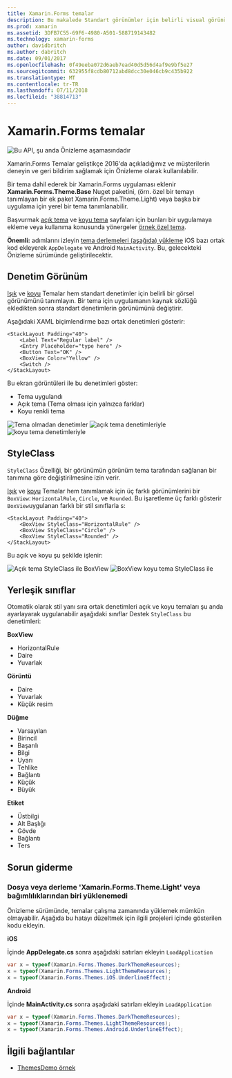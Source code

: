 ```yaml
---
title: Xamarin.Forms temalar
description: Bu makalede Standart görünümler için belirli visual görünümlerini tanımlamak Xamarin.Forms Temalar tanıtılmaktadır.
ms.prod: xamarin
ms.assetid: 3DFB7C55-69F6-4980-A501-588719143482
ms.technology: xamarin-forms
author: davidbritch
ms.author: dabritch
ms.date: 09/01/2017
ms.openlocfilehash: 0f49eeba072d6aeb7ead40d5d56d4af9e9bf5e27
ms.sourcegitcommit: 632955f8cdb80712abd8dcc30e046cb9c435b922
ms.translationtype: MT
ms.contentlocale: tr-TR
ms.lasthandoff: 07/11/2018
ms.locfileid: "38814713"
---
```

# <a name="xamarinforms-themes"></a>Xamarin.Forms temalar

![](~/media/shared/preview.png "Bu API, şu anda Önizleme aşamasındadır")

Xamarin.Forms Temalar geliştikçe 2016'da açıkladığımız ve müşterilerin deneyin ve geri bildirim sağlamak için Önizleme olarak kullanılabilir.

Bir tema dahil ederek bir Xamarin.Forms uygulaması eklenir **Xamarin.Forms.Theme.Base** Nuget paketini, (örn. özel bir temayı tanımlayan bir ek paket Xamarin.Forms.Theme.Light) veya başka bir uygulama için yerel bir tema tanımlanabilir.

Başvurmak [açık tema](light.md) ve [koyu tema](dark.md) sayfaları için bunları bir uygulamaya ekleme veya kullanıma konusunda yönergeler [örnek özel tema](custom.md).

**Önemli:** adımlarını izleyin [tema derlemeleri (aşağıda) yükleme](#loadtheme) iOS bazı ortak kod ekleyerek `AppDelegate` ve Android `MainActivity`. Bu, gelecekteki Önizleme sürümünde geliştirilecektir.


## <a name="control-appearance"></a>Denetim Görünüm

[Işık](light.md) ve [koyu](dark.md) Temalar hem standart denetimler için belirli bir görsel görünümünü tanımlayın. Bir tema için uygulamanın kaynak sözlüğü ekledikten sonra standart denetimlerin görünümünü değiştirir.

Aşağıdaki XAML biçimlendirme bazı ortak denetimleri gösterir:

```xaml
<StackLayout Padding="40">
    <Label Text="Regular label" />
    <Entry Placeholder="type here" />
    <Button Text="OK" />
    <BoxView Color="Yellow" />
    <Switch />
</StackLayout>
```

Bu ekran görüntüleri ile bu denetimleri göster:

* Tema uygulandı
* Açık tema (Tema olması için yalnızca farklar)
* Koyu renkli tema

![](images/standard-none-sml.png "Tema olmadan denetimler") ![](images/standard-light-sml.png "açık tema denetimleriyle") ![](images/standard-dark-sml.png "koyu tema denetimleriyle")

<a name="styleclass" />

## <a name="styleclass"></a>StyleClass

`StyleClass` Özelliği, bir görünümün görünüm tema tarafından sağlanan bir tanımına göre değiştirilmesine izin verir.

[Işık](light.md) ve [koyu](dark.md) Temalar hem tanımlamak için üç farklı görünümlerini bir `BoxView`: `HorizontalRule`, `Circle`, ve `Rounded`. Bu işaretleme üç farklı gösterir `BoxView`uygulanan farklı bir stil sınıflarla s:

```xaml
<StackLayout Padding="40">
    <BoxView StyleClass="HorizontalRule" />
    <BoxView StyleClass="Circle" />
    <BoxView StyleClass="Rounded" />
</StackLayout>
```

Bu açık ve koyu şu şekilde işlenir:

![](images/boxview-light-sml.png "Açık tema StyleClass ile BoxView") ![](images/boxview-dark-sml.png "BoxView koyu tema StyleClass ile")

<a name="builtin" />

## <a name="built-in-classes"></a>Yerleşik sınıflar

Otomatik olarak stil yanı sıra ortak denetimleri açık ve koyu temaları şu anda ayarlayarak uygulanabilir aşağıdaki sınıflar Destek `StyleClass` bu denetimleri:

**BoxView**

* HorizontalRule
* Daire
* Yuvarlak

**Görüntü**

* Daire
* Yuvarlak
* Küçük resim

**Düğme**

* Varsayılan
* Birincil
* Başarılı
* Bilgi
* Uyarı
* Tehlike
* Bağlantı
* Küçük
* Büyük

**Etiket**

* Üstbilgi
* Alt Başlığı
* Gövde
* Bağlantı
* Ters


## <a name="troubleshooting"></a>Sorun giderme

<a name="loadtheme" />

### <a name="could-not-load-file-or-assembly-xamarinformsthemelight-or-one-of-its-dependencies"></a>Dosya veya derleme 'Xamarin.Forms.Theme.Light' veya bağımlılıklarından biri yüklenemedi

Önizleme sürümünde, temalar çalışma zamanında yüklemek mümkün olmayabilir. Aşağıda bu hatayı düzeltmek için ilgili projeleri içinde gösterilen kodu ekleyin.

**iOS**

İçinde **AppDelegate.cs** sonra aşağıdaki satırları ekleyin `LoadApplication`

```csharp
var x = typeof(Xamarin.Forms.Themes.DarkThemeResources);
x = typeof(Xamarin.Forms.Themes.LightThemeResources);
x = typeof(Xamarin.Forms.Themes.iOS.UnderlineEffect);
```

**Android**

İçinde **MainActivity.cs** sonra aşağıdaki satırları ekleyin `LoadApplication`

```csharp
var x = typeof(Xamarin.Forms.Themes.DarkThemeResources);
x = typeof(Xamarin.Forms.Themes.LightThemeResources);
x = typeof(Xamarin.Forms.Themes.Android.UnderlineEffect);
```


## <a name="related-links"></a>İlgili bağlantılar

- [ThemesDemo örnek](https://github.com/xamarin/xamarin-forms-samples/tree/master/Themes/ThemesDemo)
